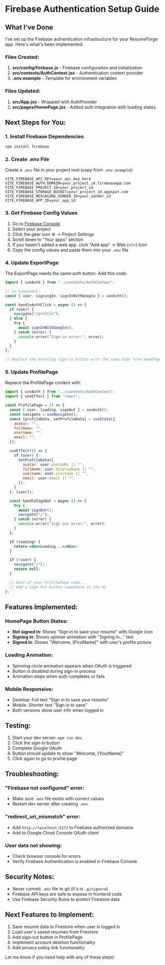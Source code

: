 # Firebase Authentication Setup Guide

## What I've Done

I've set up the Firebase authentication infrastructure for your ResumeForge app. Here's what's been implemented:

### Files Created:

1. **src/config/firebase.js** - Firebase configuration and initialization
2. **src/contexts/AuthContext.jsx** - Authentication context provider
3. **.env.example** - Template for environment variables

### Files Updated:

1. **src/App.jsx** - Wrapped with AuthProvider
2. **src/pages/HomePage.jsx** - Added auth integration with loading states

## Next Steps for You:

### 1. Install Firebase Dependencies

```bash
npm install firebase
```

### 2. Create .env File

Create a `.env` file in your project root (copy from `.env.example`):

```env
VITE_FIREBASE_API_KEY=your_api_key_here
VITE_FIREBASE_AUTH_DOMAIN=your_project_id.firebaseapp.com
VITE_FIREBASE_PROJECT_ID=your_project_id
VITE_FIREBASE_STORAGE_BUCKET=your_project_id.appspot.com
VITE_FIREBASE_MESSAGING_SENDER_ID=your_sender_id
VITE_FIREBASE_APP_ID=your_app_id
```

### 3. Get Firebase Config Values

1. Go to [Firebase Console](https://console.firebase.google.com)
2. Select your project
3. Click the gear icon ⚙️ → Project Settings
4. Scroll down to "Your apps" section
5. If you haven't added a web app, click "Add app" → Web (</>) icon
6. Copy the config values and paste them into your `.env` file

### 4. Update ExportPage

The ExportPage needs the same auth button. Add this code:

```jsx
import { useAuth } from "../contexts/AuthContext";

// In component:
const { user, signingIn, signInWithGoogle } = useAuth();

const handleAuthClick = async () => {
  if (user) {
    navigate("/profile");
  } else {
    try {
      await signInWithGoogle();
    } catch (error) {
      console.error("Sign-in error:", error);
    }
  }
};

// Replace the existing sign-in button with the same code from HomePage
```

### 5. Update ProfilePage

Replace the ProfilePage content with:

```jsx
import { useAuth } from "../contexts/AuthContext";
import { useEffect } from "react";

const ProfilePage = () => {
  const { user, loading, signOut } = useAuth();
  const navigate = useNavigate();
  const [profileData, setProfileData] = useState({
    avatar: "",
    fullName: "",
    username: "",
    email: "",
  });

  useEffect(() => {
    if (user) {
      setProfileData({
        avatar: user.photoURL || "",
        fullName: user.displayName || "",
        username: user.username || "",
        email: user.email || "",
      });
    }
  }, [user]);

  const handleSignOut = async () => {
    try {
      await signOut();
      navigate("/");
    } catch (error) {
      console.error("Sign out error:", error);
    }
  };

  if (loading) {
    return <div>Loading...</div>;
  }

  if (!user) {
    navigate("/");
    return null;
  }

  // Rest of your ProfilePage code...
  // Add a Sign Out button somewhere in the UI
};
```

## Features Implemented:

### HomePage Button States:
- **Not signed in**: Shows "Sign in to save your resume" with Google icon
- **Signing in**: Shows spinner animation with "Signing in..." text
- **Signed in**: Shows "Welcome, [FirstName]" with user's profile picture

### Loading Animation:
- Spinning circle animation appears when OAuth is triggered
- Button is disabled during sign-in process
- Animation stops when auth completes or fails

### Mobile Responsive:
- Desktop: Full text "Sign in to save your resume"
- Mobile: Shorter text "Sign in to save"
- Both versions show user info when logged in

## Testing:

1. Start your dev server: `npm run dev`
2. Click the sign-in button
3. Complete Google OAuth
4. Button should update to show "Welcome, [YourName]"
5. Click again to go to profile page

## Troubleshooting:

### "Firebase not configured" error:
- Make sure `.env` file exists with correct values
- Restart dev server after creating `.env`

### "redirect_uri_mismatch" error:
- Add `http://localhost:5173` to Firebase authorized domains
- Add to Google Cloud Console OAuth client

### User data not showing:
- Check browser console for errors
- Verify Firebase Authentication is enabled in Firebase Console

## Security Notes:

- Never commit `.env` file to git (it's in `.gitignore`)
- Firebase API keys are safe to expose in frontend code
- Use Firebase Security Rules to protect Firestore data

## Next Features to Implement:

1. Save resume data to Firestore when user is logged in
2. Load user's saved resumes from Firestore
3. Add sign-out button in ProfilePage
4. Implement account deletion functionality
5. Add privacy policy link functionality

Let me know if you need help with any of these steps!
